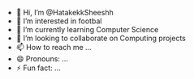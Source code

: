 - 👋 Hi, I’m @HatakekkSheeshh
- 👀 I’m interested in footbal
- 🌱 I’m currently learning Computer Science
- 💞️ I’m looking to collaborate on Computing projects
- 📫 How to reach me ...
- 😄 Pronouns: ...
- ⚡ Fun fact: ...

<!---
HatakekkSheeshh/HatakekkSheeshh is a ✨ special ✨ repository because its `README.md` (this file) appears on your GitHub profile.
You can click the Preview link to take a look at your changes.
--->
